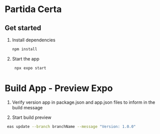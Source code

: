 # Partida Certa

## Get started

1. Install dependencies

   ```bash
   npm install
   ```

2. Start the app

   ```bash
    npx expo start
   ```

# Build App - Preview Expo

1.  Verify version app in package.json and app.json files to inform in the build message

2.  Start build preview

```bash
 eas update --branch branchName --message "Version: 1.0.0"
```
